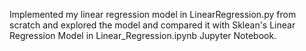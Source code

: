 Implemented my linear regression model in LinearRegression.py from scratch and explored the model and compared it with Sklean's Linear Regression Model in Linear_Regression.ipynb Jupyter Notebook.
